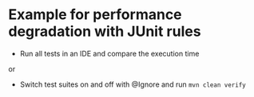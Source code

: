 # Example for performance degradation with JUnit rules

* Run all tests in an IDE and compare the execution time

or

* Switch test suites on and off with @Ignore and run ```mvn clean verify```